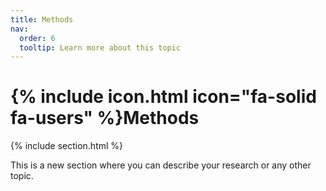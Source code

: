 ```yaml
---
title: Methods
nav:
  order: 6
  tooltip: Learn more about this topic
---
```


# {% include icon.html icon="fa-solid fa-users" %}Methods

{% include section.html %}

This is a new section where you can describe your research or any other topic.
